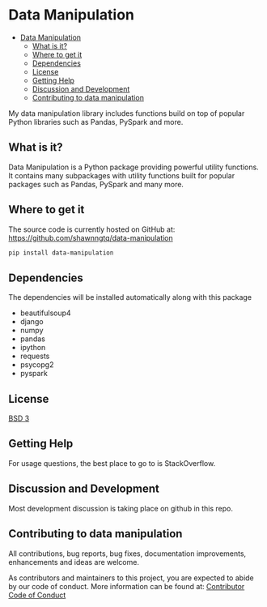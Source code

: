 # Data Manipulation

- [Data Manipulation](#data-manipulation)
  - [What is it?](#what-is-it)
  - [Where to get it](#where-to-get-it)
  - [Dependencies](#dependencies)
  - [License](#license)
  - [Getting Help](#getting-help)
  - [Discussion and Development](#discussion-and-development)
  - [Contributing to data manipulation](#contributing-to-data-manipulation)

My data manipulation library includes functions build on top of popular Python libraries such as Pandas, PySpark and more.

## What is it?

Data Manipulation is a Python package providing powerful utility functions. It contains many subpackages with utility functions built for popular packages such as Pandas, PySpark and many more.

## Where to get it

The source code is currently hosted on GitHub at: https://github.com/shawnngtq/data-manipulation

```bash
pip install data-manipulation
```

## Dependencies

The dependencies will be installed automatically along with this package

- beautifulsoup4
- django
- numpy
- pandas
- ipython
- requests
- psycopg2
- pyspark

## License

[BSD 3](LICENSE)

## Getting Help

For usage questions, the best place to go to is StackOverflow.

## Discussion and Development

Most development discussion is taking place on github in this repo.

## Contributing to data manipulation

All contributions, bug reports, bug fixes, documentation improvements, enhancements and ideas are welcome.

As contributors and maintainers to this project, you are expected to abide by our code of conduct. More information can be found at: [Contributor Code of Conduct](https://github.com/shawnngtq/data-manipulation/blob/master/CODE_OF_CONDUCT.md)
